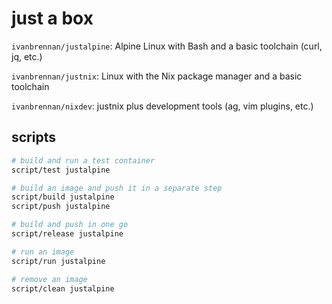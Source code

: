 # just a box

``ivanbrennan/justalpine``: Alpine Linux with Bash and a basic toolchain (curl, jq, etc.)

``ivanbrennan/justnix``: Linux with the Nix package manager and a basic toolchain

``ivanbrennan/nixdev``: justnix plus development tools (ag, vim plugins, etc.)

## scripts

```sh
# build and run a test container
script/test justalpine

# build an image and push it in a separate step
script/build justalpine
script/push justalpine

# build and push in one go
script/release justalpine

# run an image
script/run justalpine

# remove an image
script/clean justalpine
```
